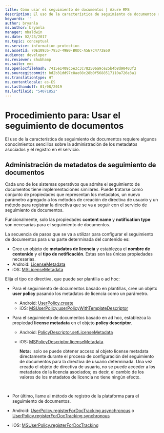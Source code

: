 ```yaml
---
title: Cómo usar el seguimiento de documentos | Azure RMS
description: El uso de la característica de seguimiento de documentos requiere algunos conocimientos sencillos sobre la administración de los metadatos asociados y el registro en el servicio.
keywords: ''
author: bryanla
ms.author: bryanla
manager: mbaldwin
ms.date: 02/23/2017
ms.topic: conceptual
ms.service: information-protection
ms.assetid: 70E10936-7953-49B0-B0DC-A5E7C4772E60
audience: developer
ms.reviewer: shubhamp
ms.suite: ems
ms.openlocfilehash: 7415e1408c5e3c3c782506a9ce25b4b8d90403f2
ms.sourcegitcommit: bd2b31dd97c8ae08c28b0f5688517110a726e3a1
ms.translationtype: HT
ms.contentlocale: es-ES
ms.lasthandoff: 01/08/2019
ms.locfileid: "54071852"
---
```

# <a name="how-to-use-document-tracking"></a>Procedimiento para: Usar el seguimiento de documentos

El uso de la característica de seguimiento de documentos requiere algunos conocimientos sencillos sobre la administración de los metadatos asociados y el registro en el servicio.

## <a name="managing-document-tracking-metadata"></a>Administración de metadatos de seguimiento de documentos

Cada uno de los sistemas operativos que admite el seguimiento de documentos tiene implementaciones similares. Puede tratarse como conjunto de propiedades que representan los metadatos, un nuevo parámetro agregado a los métodos de creación de directiva de usuario y un método para registrar la directiva que se va a seguir con el servicio de seguimiento de documentos.

Funcionalmente, solo las propiedades **content name** y **notification type** son necesarias para el seguimiento de documentos.

La secuencia de pasos que se va a utilizar para configurar el seguimiento de documentos para una parte determinada del contenido es:

-   Cree un objeto de **metadatos de licencia** y establezca el **nombre de contenido** y el **tipo de notificación**. Estas son las únicas propiedades necesarias.
   - Android: [LicenseMetadata](https://msdn.microsoft.com/library/mt573675.aspx)
   -  iOS: [MSLicenseMetadata](https://msdn.microsoft.com/library/mt573683.aspx)

Elija el tipo de directiva, que puede ser plantilla o ad hoc:
- Para el seguimiento de documentos basado en plantillas, cree un objeto **user policy** pasando los metadatos de licencia como un parámetro.
  - Android: [UserPolicy.create](https://msdn.microsoft.com/library/dn790887.aspx)
  - iOS: [MSUserPolicy.userPolicyWithTemplateDescriptor](https://msdn.microsoft.com/library/dn790808.aspx)

- Para el seguimiento de documentos basado en ad hoc, establezca la propiedad **license metadata** en el objeto **policy descriptor**.
  - Android:  [PolicyDescriptor.setLicenseMetadata](https://msdn.microsoft.com/library/mt573698.aspx)
  - iOS: [MSPolicyDescriptor.licenseMetadata](https://msdn.microsoft.com/library/mt573693.aspx).

    **Nota:**  solo se puede obtener acceso al objeto license metadata directamente durante el proceso de configuración del seguimiento de documentos para la directiva de usuario determinada. Una vez creado el objeto de directiva de usuario, no se puede acceder a los metadatos de la licencia asociados; es decir, el cambio de los valores de los metadatos de licencia no tiene ningún efecto.

     

-   Por último, llame al método de registro de la plataforma para el seguimiento de documentos.
  - Android: [UserPolicy.registerForDocTracking asynchronous](https://msdn.microsoft.com/library/mt573699.aspx) o [UserPolicy.registerForDocTracking synchronous](https://msdn.microsoft.com/library/mt631387.aspx)
  - iOS: [MSUserPolicy.registerForDocTracking](https://msdn.microsoft.com/library/mt573694.aspx)
